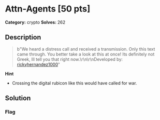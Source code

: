 # Attn-Agents [50 pts]

**Category:** crypto
**Solves:** 262

## Description
>b"We heard a distress call and received a transmission. Only this text came through. You better take a look at this at once! Its definitely not Greek, Ill tell you that right now.\r\n\r\nDeveloped by: [rickyhernandez1000](https://github.com/rickyhernandez1000)"

**Hint**
* Crossing the digital rubicon like this would have called for war.

## Solution

### Flag

